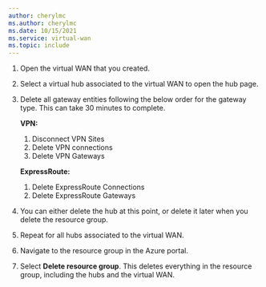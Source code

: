 ```yaml
---
author: cherylmc
ms.author: cherylmc
ms.date: 10/15/2021
ms.service: virtual-wan
ms.topic: include
---
```


1. Open the virtual WAN that you created.

1. Select a virtual hub associated to the virtual WAN to open the hub page.

1. Delete all gateway entities following the below order for the gateway type. This can take 30 minutes to complete.

    **VPN:**  
   1. Disconnect VPN Sites  
   1. Delete VPN connections  
   1. Delete VPN Gateways  

    **ExpressRoute:**  
   1. Delete ExpressRoute Connections  
   1. Delete ExpressRoute Gateways  

1. You can either delete the hub at this point, or delete it later when you delete the resource group.

1. Repeat for all hubs associated to the virtual WAN.

1. Navigate to the resource group in the Azure portal.

1. Select **Delete resource group**. This deletes everything in the resource group, including the hubs and the virtual WAN.
